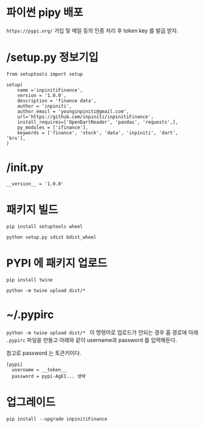 # 파이썬 pipy 배포

`https://pypi.org/` 가입 및 메일 등의 인증 처리 후 token key 를 발급 받자.

# /setup.py 정보기입

```
from setuptools import setup

setup(
    name ='inpinitiFinance',
    version = '1.0.0',
    description = 'finance data',
    author = 'inpiniti',
    author_email = 'younginpiniti@gmail.com',
    url='https://github.com/inpiniti/inpinitiFinance',
    install_requires=['OpenDartReader', 'pandas', 'requests',],
    py_modules = ['ifinance'],
    keywords = ['finance', 'stock', 'data', 'inpiniti', 'dart', 'krx'],
)
```

# /**init**.py

```
__version__ = '1.0.0'
```

# 패키지 빌드

```
pip install setuptools wheel

python setup.py sdist bdist_wheel
```

# PYPI 에 패키지 업로드

```
pip install twine

python -m twine upload dist/*
```

# ~/.pypirc

`python -m twine upload dist/* ` 이 명령어로 업로드가 안되는 경우 홈 경로에 아래 `.pypirc` 파일을 만들고 아래와 같이 username과 password 를 입력해둔다.

참고로 password 는 토큰키이다.

```
[pypi]
  username = __token__
  password = pypi-AgEI... 생략
```

# 업그레이드

```
pip install --upgrade inpinitiFinance
```
